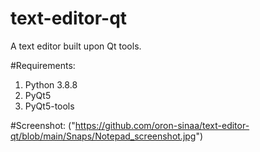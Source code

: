 # text-editor-qt
A text editor built upon Qt tools.

#Requirements:
1. Python 3.8.8
2. PyQt5
3. PyQt5-tools

#Screenshot:
("https://github.com/oron-sinaa/text-editor-qt/blob/main/Snaps/Notepad_screenshot.jpg")
